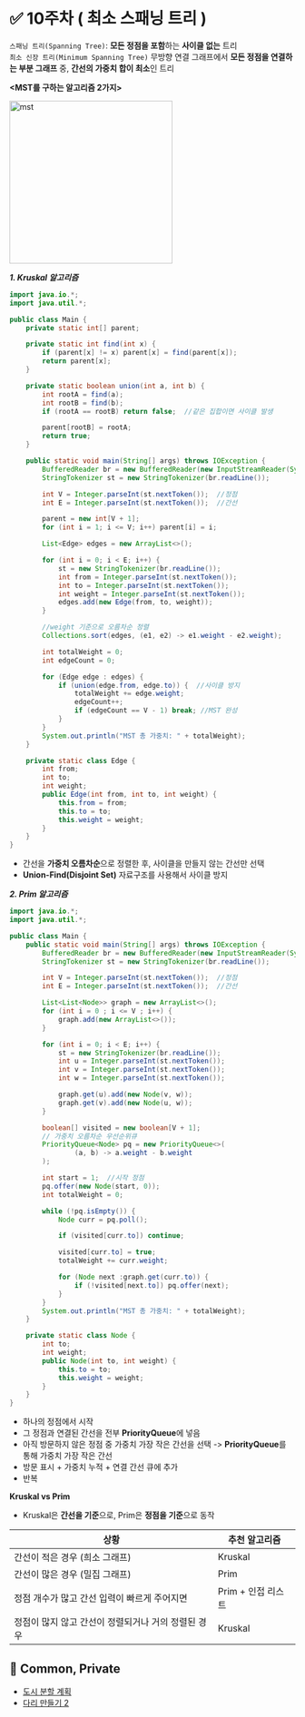 # ✅ 10주차 ( 최소 스패닝 트리 )

`스패닝 트리(Spanning Tree)`: **모든 정점을 포함**하는 **사이클 없는** 트리  
`최소 신장 트리(Minimum Spanning Tree)` 무방향 연결 그래프에서 **모든 정점을 연결하는 부분 그래프** 중, **간선의 가중치 합이 최소**인 트리

**<MST를 구하는 알고리즘 2가지>**

<img width="287" alt="mst" src="https://github.com/user-attachments/assets/164c4488-16c1-4152-bae1-ce0cc8507e71" />

***1. Kruskal 알고리즘***
```java
import java.io.*;
import java.util.*;

public class Main {
    private static int[] parent;

    private static int find(int x) {
        if (parent[x] != x) parent[x] = find(parent[x]);
        return parent[x];
    }

    private static boolean union(int a, int b) {
        int rootA = find(a);
        int rootB = find(b);
        if (rootA == rootB) return false;  //같은 집합이면 사이클 발생

        parent[rootB] = rootA;
        return true;
    }

    public static void main(String[] args) throws IOException {
        BufferedReader br = new BufferedReader(new InputStreamReader(System.in));
        StringTokenizer st = new StringTokenizer(br.readLine());

        int V = Integer.parseInt(st.nextToken());  //정점
        int E = Integer.parseInt(st.nextToken());  //간선

        parent = new int[V + 1];
        for (int i = 1; i <= V; i++) parent[i] = i;

        List<Edge> edges = new ArrayList<>();

        for (int i = 0; i < E; i++) {
            st = new StringTokenizer(br.readLine());
            int from = Integer.parseInt(st.nextToken());
            int to = Integer.parseInt(st.nextToken());
            int weight = Integer.parseInt(st.nextToken());
            edges.add(new Edge(from, to, weight));
        }

        //weight 기준으로 오름차순 정렬
        Collections.sort(edges, (e1, e2) -> e1.weight - e2.weight);

        int totalWeight = 0;
        int edgeCount = 0;

        for (Edge edge : edges) {
            if (union(edge.from, edge.to)) {  //사이클 방지
                totalWeight += edge.weight;
                edgeCount++;
                if (edgeCount == V - 1) break; //MST 완성
            }
        }
        System.out.println("MST 총 가중치: " + totalWeight);
    }

    private static class Edge {
        int from;
        int to;
        int weight;
        public Edge(int from, int to, int weight) {
            this.from = from;
            this.to = to;
            this.weight = weight;
        }
    }
}
```
-   간선을 **가중치 오름차순**으로 정렬한 후,  사이클을 만들지 않는 간선만 선택
-   **Union-Find(Disjoint Set)** 자료구조를 사용해서 사이클 방지

***2. Prim 알고리즘***
```java
import java.io.*;
import java.util.*;

public class Main {
    public static void main(String[] args) throws IOException {
        BufferedReader br = new BufferedReader(new InputStreamReader(System.in));
        StringTokenizer st = new StringTokenizer(br.readLine());

        int V = Integer.parseInt(st.nextToken());  //정점
        int E = Integer.parseInt(st.nextToken());  //간선

        List<List<Node>> graph = new ArrayList<>();
        for (int i = 0 ; i <= V ; i++) {
            graph.add(new ArrayList<>());
        }

        for (int i = 0; i < E; i++) {
            st = new StringTokenizer(br.readLine());
            int u = Integer.parseInt(st.nextToken());
            int v = Integer.parseInt(st.nextToken());
            int w = Integer.parseInt(st.nextToken());

            graph.get(u).add(new Node(v, w));
            graph.get(v).add(new Node(u, w));
        }

        boolean[] visited = new boolean[V + 1];
        // 가중치 오름차순 우선순위큐
        PriorityQueue<Node> pq = new PriorityQueue<>(
                (a, b) -> a.weight - b.weight
        );

        int start = 1;  //시작 정점
        pq.offer(new Node(start, 0));
        int totalWeight = 0;

        while (!pq.isEmpty()) {
            Node curr = pq.poll();

            if (visited[curr.to]) continue;

            visited[curr.to] = true;
            totalWeight += curr.weight;

            for (Node next :graph.get(curr.to)) {
                if (!visited[next.to]) pq.offer(next);
            }
        }
        System.out.println("MST 총 가중치: " + totalWeight);
    }

    private static class Node {
        int to;
        int weight;
        public Node(int to, int weight) {
            this.to = to;
            this.weight = weight;
        }
    }
}
```
-   하나의 정점에서 시작
-   그 정점과 연결된 간선을 전부 **PriorityQueue**에 넣음
-   아직 방문하지 않은 정점 중 가중치 가장 작은 간선을 선택 -> **PriorityQueue**를 통해 가중치 가장 작은 간선
-   방문 표시 + 가중치 누적 + 연결 간선 큐에 추가
-   반복

**Kruskal vs Prim**
-   Kruskal은 **간선을 기준**으로, Prim은 **정점을 기준**으로 동작

|상황|추천 알고리즘|
|---|---|
|간선이 적은 경우 (희소 그래프)|Kruskal|
|간선이 많은 경우 (밀집 그래프)|Prim|
|정점 개수가 많고 간선 입력이 빠르게 주어지면|Prim + 인접 리스트|
|정점이 많지 않고 간선이 정렬되거나 거의 정렬된 경우|Kruskal|

## 📝 Common, Private

- [도시 분할 계획](https://www.acmicpc.net/problem/1647)
- [다리 만들기 2](https://www.acmicpc.net/problem/17472)

